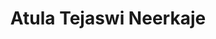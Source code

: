 ---
title: Atula Tejaswi Neerkaje
search:
  - Atula
  - Neerkaje
  - Tejaswi
  - Atula Tejaswi Neerkaje
role: collab
group: extern
---